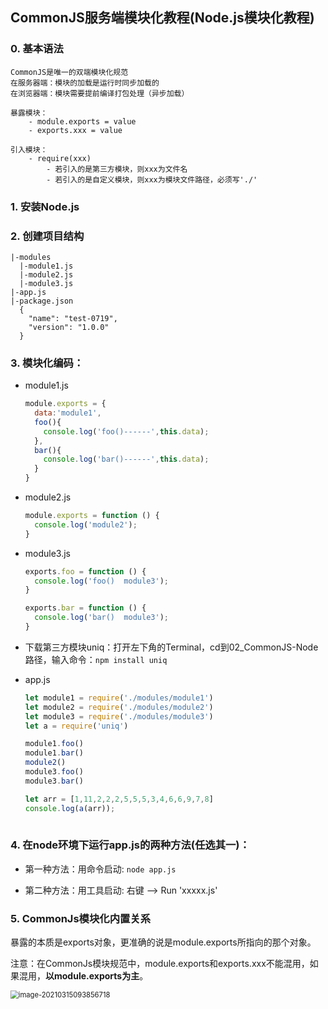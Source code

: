 ## CommonJS服务端模块化教程(Node.js模块化教程)

### 0. 基本语法

```
CommonJS是唯一的双端模块化规范
在服务器端：模块的加载是运行时同步加载的
在浏览器端：模块需要提前编译打包处理（异步加载）

暴露模块：
	- module.exports = value
	- exports.xxx = value
	
引入模块：
	- require(xxx)
		- 若引入的是第三方模块，则xxx为文件名
		- 若引入的是自定义模块，则xxx为模块文件路径，必须写'./'
```



### 1. 安装Node.js

### 2. 创建项目结构
  ```
  |-modules
    |-module1.js
    |-module2.js
    |-module3.js
  |-app.js
  |-package.json
    {
      "name": "test-0719",
      "version": "1.0.0"
    }
  ```
### 3. 模块化编码：
  * module1.js
    ```js
    module.exports = {
      data:'module1',
      foo(){
        console.log('foo()------',this.data);
      },
      bar(){
        console.log('bar()------',this.data);
      }
    }
    ```
  * module2.js
    ```js
    module.exports = function () {
      console.log('module2');
    }
    ```
  * module3.js
    ```js
    exports.foo = function () {
      console.log('foo()  module3');
    }
    
    exports.bar = function () {
      console.log('bar()  module3');
    }
    ```
  * 下载第三方模块uniq：打开左下角的Terminal，cd到02_CommonJS-Node路径，输入命令：```npm install uniq```

  * app.js 
    ```js
    let module1 = require('./modules/module1')
    let module2 = require('./modules/module2')
    let module3 = require('./modules/module3')
    let a = require('uniq')
    
    module1.foo()
    module1.bar()
    module2()
    module3.foo()
    module3.bar()
    
    let arr = [1,11,2,2,2,5,5,5,3,4,6,6,9,7,8]
    console.log(a(arr));
      
    ```
### 4. 在node环境下运行app.js的两种方法(任选其一)：
  * 第一种方法：用命令启动: ```node app.js```

  * 第二种方法：用工具启动: 右键 --> Run 'xxxxx.js'

    

### 5. CommonJs模块化内置关系

​		暴露的本质是exports对象，更准确的说是module.exports所指向的那个对象。

​		注意：在CommonJs模块规范中，module.exports和exports.xxx不能混用，如果混用，**以module.exports为主**。

<img src="C:\Users\abc\AppData\Roaming\Typora\typora-user-images\image-20210315093856718.png" alt="image-20210315093856718" style="zoom:80%;" />